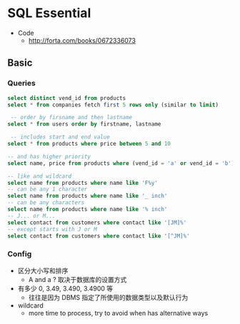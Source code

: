 # SQL Essential

- Code
  - http://forta.com/books/0672336073

## Basic

### Queries

```sql
select distinct vend_id from products
select * from companies fetch first 5 rows only (similar to limit)

 -- order by firsname and then lastname
select * from users order by firstname, lastname

 -- includes start and end value
select * from products where price between 5 and 10

-- and has higher priority
select name, price from products where (vend_id = 'a' or vend_id = 'b') and prod_price >= 10

-- like and wildcard
select name from products where name like 'F%y'
-- can be any 1 character
select name from products where name like '_ inch'
-- can be any characters
select name from products where name like '% inch'
-- J... or M...
select contact from customers where contact like '[JM]%'
-- except starts with J or M
select contact from customers where contact like '[^JM]%'
```

### Config

- 区分大小写和排序
  - A and a ? 取决于数据库的设置方式
- 有多少 0, 3.49, 3.490, 3.4900 等
  - 往往是因为 DBMS 指定了所使用的数据类型以及默认行为
- wildcard
  - more time to process, try to avoid when has alternative ways
